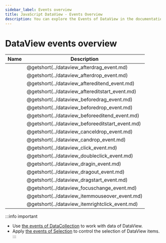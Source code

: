 ```yaml
---
sidebar_label: Events overview
title: JavaScript DataView - Events Overview 
description: You can explore the Events of DataView in the documentation of the DHTMLX JavaScript UI library. Browse developer guides and API reference, try out code examples and live demos, and download a free 30-day evaluation version of DHTMLX Suite 7.
---
```


# DataView events overview

| Name                                     | Description                                     |
| ---------------------------------------- | ----------------------------------------------- |
| [](../dataview_afterdrag_event.md)       | @getshort(../dataview_afterdrag_event.md)       |
| [](../dataview_afterdrop_event.md)       | @getshort(../dataview_afterdrop_event.md)       |
| [](../dataview_aftereditend_event.md)    | @getshort(../dataview_aftereditend_event.md)    |
| [](../dataview_aftereditstart_event.md)  | @getshort(../dataview_aftereditstart_event.md)  |
| [](../dataview_beforedrag_event.md)      | @getshort(../dataview_beforedrag_event.md)      |
| [](../dataview_beforedrop_event.md)      | @getshort(../dataview_beforedrop_event.md)      |
| [](../dataview_beforeeditend_event.md)   | @getshort(../dataview_beforeeditend_event.md)   |
| [](../dataview_beforeeditstart_event.md) | @getshort(../dataview_beforeeditstart_event.md) |
| [](../dataview_canceldrop_event.md)      | @getshort(../dataview_canceldrop_event.md)      |
| [](../dataview_candrop_event.md)         | @getshort(../dataview_candrop_event.md)         |
| [](../dataview_click_event.md)           | @getshort(../dataview_click_event.md)           |
| [](../dataview_doubleclick_event.md)     | @getshort(../dataview_doubleclick_event.md)     |
| [](../dataview_dragin_event.md)          | @getshort(../dataview_dragin_event.md)          |
| [](../dataview_dragout_event.md)         | @getshort(../dataview_dragout_event.md)         |
| [](../dataview_dragstart_event.md)       | @getshort(../dataview_dragstart_event.md)       |
| [](../dataview_focuschange_event.md)     | @getshort(../dataview_focuschange_event.md)     |
| [](../dataview_itemmouseover_event.md)   | @getshort(../dataview_itemmouseover_event.md)   |
| [](../dataview_itemrightclick_event.md)  | @getshort(../dataview_itemrightclick_event.md)  |

:::info important
- Use [the events of DataCollection](data_collection.md#events) to work with data of DataView. 
- Apply [the events of Selection](selection.md#events) to control the selection of DataView items.
:::